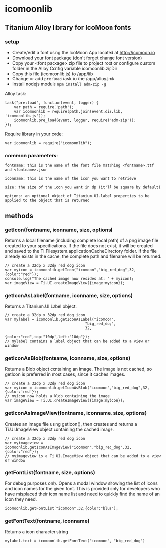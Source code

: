 # icomoonlib

## Titanium Alloy library for IcoMoon fonts
 	
### setup
* Create/edit a font using the IcoMoon App located at http://icomoon.io
* Download your font package (don't forget change font version)
* Copy your &lt;font package&gt;.zip file to project root or configure custom folder in the Alloy Config variable icomoonlib.zipDir
* Copy this file (icomoonlib.js) to /app/lib
* Change or add `pre:load` task to the /app/alloy.jmk
* Install nodejs module `npm install adm-zip -g`

Alloy task:

	task("pre:load", function(event, logger) {
		var path = require('path');
		var icomoonlib = require(path.join(event.dir.lib, 'icomoonlib.js'));
		icomoonlib.pre_load(event, logger, require('adm-zip'));
	});
	
Require library in your code:

	var icomoonlib = require("icomoonlib");


### common parameters:
	
	fontname: this is the name of the font file matching <fontname>.ttf and <fontname>.json

	iconname: this is the name of the icon you want to retrieve

	size: the size of the icon you want in dp (it'll be square by default)

	options: an optional object of Titanium.UI.label properties to be applied to the object that is returned

## methods

### getIcon(fontname, iconname, size, options)
Returns a local filename (including complete local path) of a png image file created to your specifications.  If the file does not exist, it will be created and saved to the Ti.Filesystem.applicationCacheDirectory folder.  If the file already exists in the cache, the complete path and filename will be returned.

	// create a 32dp x 32dp red dog icon
	var myicon = icomoonlib.getIcon("icomoon","big_red_dog",32,{color:"red"});
	console.log("The cached image now resides at: " + myicon);
	var imageView = Ti.UI.createImageView({image:myicon}); 

### getIconAsLabel(fontname, iconname, size, options)
Returns a Titanium.UI.Label object.

	// create a 32dp x 32dp red dog icon
	var mylabel = icomoonlib.getIconAsLabel("icomoon",
										"big_red_dog",
										32,
										{color:"red",top:"10dp",left:"10dp"});
	// mylabel contains a label object that can be added to a view or window

### getIconAsBlob(fontname, iconname, size, options)
Returns a Blob object containing an image.  The image is not cached, so getIcon is preferred in most cases, since it caches images.

	// create a 32dp x 32dp red dog icon
	var myicon = icomoonlib.getIconAsBlob("icomoon","big_red_dog",32,{color:"red"});
	// myicon now holds a blob containing the image
	var imageView = Ti.UI.createImageView({image:myicon}); 
	
### getIconAsImageView(fontname, iconname, size, options)
Creates an image file using getIcon(), then creates and returns a Ti.UI.ImageView object containing the cached image.

	// create a 32dp x 32dp red dog icon
	var myimageview = icomoonlib.getIconAsImageView("icomoon","big_red_dog",32,{color:"red"});
	// myimageview is a Ti.UI.ImageView object that can be added to a view or window

### getFontList(fontname, size, options)
For debug purposes only.  Opens a modal window showing the list of icons and icon names for the given font.  This is provided only for developers who have misplaced their icon name list and need to quickly find the name of an icon they need.

	icomoonlib.getFontList("icomoon",32,{color:"blue");
	
### getFontText(fontname, iconname)
Returns a icon character string

	mylabel.text = icomoonlib.getFontText("icomoon", "big_red_dog")
